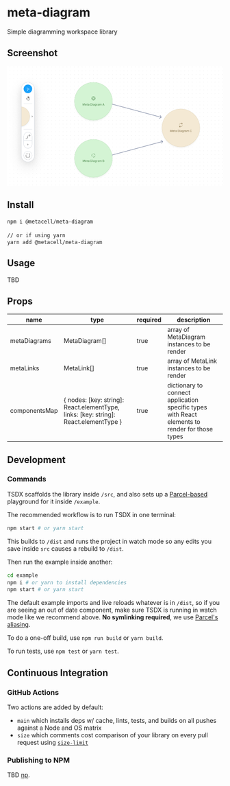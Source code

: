 # meta-diagram

Simple diagramming workspace library

## Screenshot

![img.png](img.png)


## Install 

```
npm i @metacell/meta-diagram

// or if using yarn
yarn add @metacell/meta-diagram
```

## Usage

TBD

## Props

| name          | type                                                                                  | required | description                                                                                    |
|---------------|---------------------------------------------------------------------------------------|----------|------------------------------------------------------------------------------------------------|
| metaDiagrams  | MetaDiagram[]                                                                         | true     | array of MetaDiagram instances to be render                                                    |
| metaLinks     | MetaLink[]                                                                            | true     | array of MetaLink instances to be render                                                       |
| componentsMap | { nodes: [key: string]: React.elementType,  links: [key: string]: React.elementType } | true     | dictionary to connect application specific types with React elements to render for those types |


## Development

### Commands

TSDX scaffolds the library inside `/src`, and also sets up a [Parcel-based](https://parceljs.org) playground for it inside `/example`.

The recommended workflow is to run TSDX in one terminal:

```bash
npm start # or yarn start
```

This builds to `/dist` and runs the project in watch mode so any edits you save inside `src` causes a rebuild to `/dist`.

Then run the example inside another:

```bash
cd example
npm i # or yarn to install dependencies
npm start # or yarn start
```

The default example imports and live reloads whatever is in `/dist`, so if you are seeing an out of date component, make sure TSDX is running in watch mode like we recommend above. **No symlinking required**, we use [Parcel's aliasing](https://parceljs.org/module_resolution.html#aliases).

To do a one-off build, use `npm run build` or `yarn build`.

To run tests, use `npm test` or `yarn test`.


## Continuous Integration

### GitHub Actions

Two actions are added by default:

- `main` which installs deps w/ cache, lints, tests, and builds on all pushes against a Node and OS matrix
- `size` which comments cost comparison of your library on every pull request using [`size-limit`](https://github.com/ai/size-limit)


### Publishing to NPM

TBD [np](https://github.com/sindresorhus/np).

